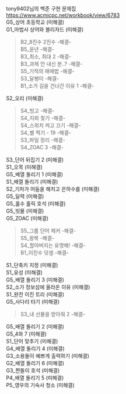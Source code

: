 tony9402님의 백준 구현 문제집 <br>
https://www.acmicpc.net/workbook/view/6783 <br>
G5_상어 초등학교 (미해결) <br>
G1_마법사 상어와 블리자드 (미해결) <br>
>B2_8진수 2진수 -해결- <br>
>B5_윤년 -해결- <br>
>B3_최소, 최대 2 -해결- <br>
>B3_과제 안 내신 분..? -해결- <br>
>S5_기적의 매매법 -해결- <br>
>S3_달팽이 -해결- <br>
>B1_소가 길을 건너간 이유 1 -해결- <br>

S2_오리 (미해결) <br>
>S4_빙고 -해결- <br>
>S4_지뢰 찾기 -해결- <br>
>S4_스위치 켜고 끄기 -해결- <br>
>S4_별 찍기 - 19 -해결- <br>
>S3_파일 정리 -해결- <br>
>S4_ZOAC 3 -해결- <br>

S3_단어 뒤집기 2 (미해결) <br>
S1_오목 (미해결) <br>
G5_배열 돌리기 1 (미해결) <br>
S1_배열 돌리기 (미해결) <br>
S2_기차가 어둠을 헤치고 은하수를 (미해결) <br>
G5_달력 (미해결) <br>
G5_홀수 홀릭 호석 (미해결) <br>
G5_빗물 (미해결) <br>
G5_ZOAC (미해결) <br>
>S5_그룹 단어 체커 -해결- <br>
>S5_왕복 -해결- <br>
>S4_할아버지는 유명해! -해결- <br>
>B1_이진수 덧셈 -해결- <br>

S1_단축키 지정 (미해결) <br>
S1_유성 (미해결) <br>
G5_배열 돌리기 3 (미해결) <br>
S2_소가 정보섬에 올라온 이유 (미해결) <br>
S1_완전 이진 트리 (미해결) <br>
G5_사다리 타기 (미해결) <br>
>S3_내 선물을 받아줘 2 -해결- <br>

G5_배열 돌리기 2 (미해결) <br>
G5_4와 7 (미해결) <br>
S1_단어 맞추기 (미해결) <br>
G4_배열 돌리기 4 (미해결) <br>
G3_소용돌이 예쁘게 출력하기 (미해결) <br>
G2_배열 돌리기 6 (미해결) <br>
G3_짠돌이 호석 (미해결)<br> 
P4_배열 돌리기 5 (미해결) <br>
P5_영우의 기숙사 청소 (미해결) <br>
